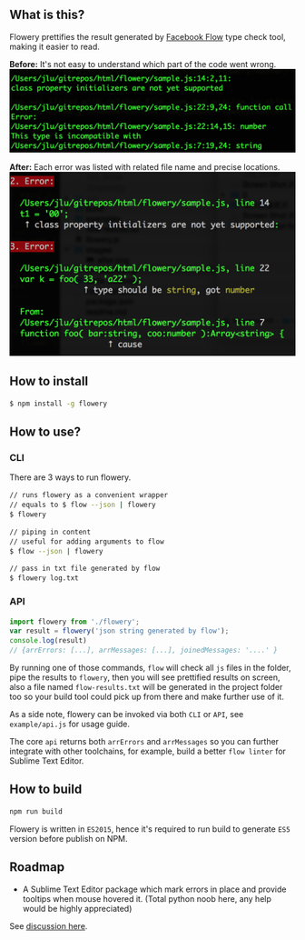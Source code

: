 
What is this?
--------------

Flowery prettifies the result generated by [Facebook Flow](https://github.com/facebook/flow) type check tool, making it easier to read.

__Before:__
It's not easy to understand which part of the code went wrong.
![after](https://raw.githubusercontent.com/coodoo/flowery/master/images/before.png)

__After:__
Each error was listed with related file name and precise locations.
![after](https://raw.githubusercontent.com/coodoo/flowery/master/images/after.png)

How to install
--------------

```bash
$ npm install -g flowery
```

How to use?
-----------

### CLI

There are 3 ways to run flowery.

```bash
// runs flowery as a convenient wrapper
// equals to $ flow --json | flowery
$ flowery
```

```bash
// piping in content
// useful for adding arguments to flow
$ flow --json | flowery
```

```bash
// pass in txt file generated by flow
$ flowery log.txt
```

### API

```javascript
import flowery from './flowery';
var result = flowery('json string generated by flow');
console.log(result)
// {arrErrors: [...], arrMessages: [...], joinedMessages: '....' }
```

By running one of those commands, `flow` will check all `js` files in the folder, pipe the results to `flowery`, then you will see prettified results on screen, also a file named `flow-results.txt` will be generated in the project folder too so your build tool could pick up from there and make further use of it.

As a side note, flowery can be invoked via both `CLI` or `API`, see `example/api.js` for usage guide.

The core `api` returns both `arrErrors` and `arrMessages` so you can further integrate with other toolchains, for example, build a better `flow linter` for Sublime Text Editor.

How to build
------------

```js
npm run build
```

Flowery is written in `ES2015`, hence it's required to run build to generate `ES5` version before publish on NPM.

Roadmap
-------

- A Sublime Text Editor package which mark errors in place and provide tooltips when mouse hovered it. (Total python noob here, any help would be highly appreciated)

See [discussion here](https://github.com/facebook/flow/issues/768).

